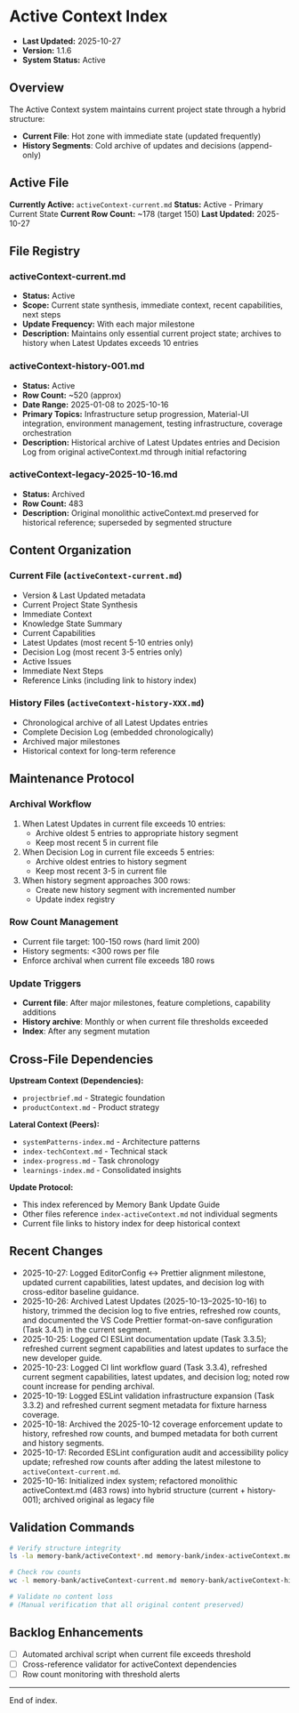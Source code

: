 # Active Context Index

- **Last Updated:** 2025-10-27
- **Version:** 1.1.6
- **System Status:** Active

## Overview

The Active Context system maintains current project state through a hybrid structure:

- **Current File**: Hot zone with immediate state (updated frequently)
- **History Segments**: Cold archive of updates and decisions (append-only)

## Active File

**Currently Active:** `activeContext-current.md` **Status:** Active - Primary Current State
**Current Row Count:** ~178 (target 150) **Last Updated:** 2025-10-27

## File Registry

### activeContext-current.md

- **Status:** Active
- **Scope:** Current state synthesis, immediate context, recent capabilities, next steps
- **Update Frequency:** With each major milestone
- **Description:** Maintains only essential current project state; archives to history when Latest
  Updates exceeds 10 entries

### activeContext-history-001.md

- **Status:** Active
- **Row Count:** ~520 (approx)
- **Date Range:** 2025-01-08 to 2025-10-16
- **Primary Topics:** Infrastructure setup progression, Material-UI integration, environment
  management, testing infrastructure, coverage orchestration
- **Description:** Historical archive of Latest Updates entries and Decision Log from original
  activeContext.md through initial refactoring

### activeContext-legacy-2025-10-16.md

- **Status:** Archived
- **Row Count:** 483
- **Description:** Original monolithic activeContext.md preserved for historical reference;
  superseded by segmented structure

## Content Organization

### Current File (`activeContext-current.md`)

- Version & Last Updated metadata
- Current Project State Synthesis
- Immediate Context
- Knowledge State Summary
- Current Capabilities
- Latest Updates (most recent 5-10 entries only)
- Decision Log (most recent 3-5 entries only)
- Active Issues
- Immediate Next Steps
- Reference Links (including link to history index)

### History Files (`activeContext-history-XXX.md`)

- Chronological archive of all Latest Updates entries
- Complete Decision Log (embedded chronologically)
- Archived major milestones
- Historical context for long-term reference

## Maintenance Protocol

### Archival Workflow

1. When Latest Updates in current file exceeds 10 entries:
   - Archive oldest 5 entries to appropriate history segment
   - Keep most recent 5 in current file
2. When Decision Log in current file exceeds 5 entries:
   - Archive oldest entries to history segment
   - Keep most recent 3-5 in current file
3. When history segment approaches 300 rows:
   - Create new history segment with incremented number
   - Update index registry

### Row Count Management

- Current file target: 100-150 rows (hard limit 200)
- History segments: <300 rows per file
- Enforce archival when current file exceeds 180 rows

### Update Triggers

- **Current file**: After major milestones, feature completions, capability additions
- **History archive**: Monthly or when current file thresholds exceeded
- **Index**: After any segment mutation

## Cross-File Dependencies

**Upstream Context (Dependencies):**

- `projectbrief.md` - Strategic foundation
- `productContext.md` - Product strategy

**Lateral Context (Peers):**

- `systemPatterns-index.md` - Architecture patterns
- `index-techContext.md` - Technical stack
- `index-progress.md` - Task chronology
- `learnings-index.md` - Consolidated insights

**Update Protocol:**

- This index referenced by Memory Bank Update Guide
- Other files reference `index-activeContext.md` not individual segments
- Current file links to history index for deep historical context

## Recent Changes

- 2025-10-27: Logged EditorConfig ↔ Prettier alignment milestone, updated current capabilities,
  latest updates, and decision log with cross-editor baseline guidance.
- 2025-10-26: Archived Latest Updates (2025-10-13–2025-10-16) to history, trimmed the decision log
  to five entries, refreshed row counts, and documented the VS Code Prettier format-on-save
  configuration (Task 3.4.1) in the current segment.
- 2025-10-25: Logged CI ESLint documentation update (Task 3.3.5); refreshed current segment
  capabilities and latest updates to surface the new developer guide.
- 2025-10-23: Logged CI lint workflow guard (Task 3.3.4), refreshed current segment capabilities,
  latest updates, and decision log; noted row count increase for pending archival.
- 2025-10-19: Logged ESLint validation infrastructure expansion (Task 3.3.2) and refreshed current
  segment metadata for fixture harness coverage.
- 2025-10-18: Archived the 2025-10-12 coverage enforcement update to history, refreshed row counts,
  and bumped metadata for both current and history segments.
- 2025-10-17: Recorded ESLint configuration audit and accessibility policy update; refreshed row
  counts after adding the latest milestone to `activeContext-current.md`.
- 2025-10-16: Initialized index system; refactored monolithic activeContext.md (483 rows) into
  hybrid structure (current + history-001); archived original as legacy file

## Validation Commands

```bash
# Verify structure integrity
ls -la memory-bank/activeContext*.md memory-bank/index-activeContext.md

# Check row counts
wc -l memory-bank/activeContext-current.md memory-bank/activeContext-history-*.md

# Validate no content loss
# (Manual verification that all original content preserved)
```

## Backlog Enhancements

- [ ] Automated archival script when current file exceeds threshold
- [ ] Cross-reference validator for activeContext dependencies
- [ ] Row count monitoring with threshold alerts

---

End of index.
